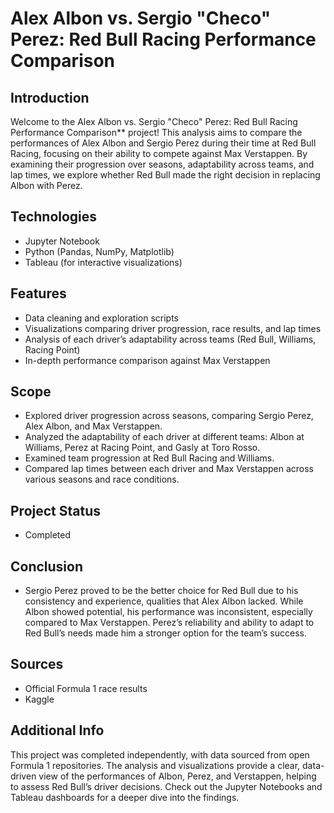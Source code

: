 # Alex Albon vs. Sergio "Checo" Perez: Red Bull Racing Performance Comparison

## Introduction

Welcome to the Alex Albon vs. Sergio "Checo" Perez: Red Bull Racing Performance Comparison** project! This analysis aims to compare the performances of Alex Albon and Sergio Perez during their time at Red Bull Racing, focusing on their ability to compete against Max Verstappen. By examining their progression over seasons, adaptability across teams, and lap times, we explore whether Red Bull made the right decision in replacing Albon with Perez.

## Technologies

- Jupyter Notebook
- Python (Pandas, NumPy, Matplotlib)
- Tableau (for interactive visualizations)

## Features

- Data cleaning and exploration scripts
- Visualizations comparing driver progression, race results, and lap times
- Analysis of each driver’s adaptability across teams (Red Bull, Williams, Racing Point)
- In-depth performance comparison against Max Verstappen

## Scope

- Explored driver progression across seasons, comparing Sergio Perez, Alex Albon, and Max Verstappen.
- Analyzed the adaptability of each driver at different teams: Albon at Williams, Perez at Racing Point, and Gasly at Toro Rosso.
- Examined team progression at Red Bull Racing and Williams.
- Compared lap times between each driver and Max Verstappen across various seasons and race conditions.

## Project Status

- Completed

## Conclusion

- Sergio Perez proved to be the better choice for Red Bull due to his consistency and experience, qualities that Alex Albon lacked. While Albon showed potential, his performance was inconsistent, especially compared to Max Verstappen. Perez’s reliability and ability to adapt to Red Bull’s needs made him a stronger option for the team’s success.

## Sources

- Official Formula 1 race results
- Kaggle
## Additional Info

This project was completed independently, with data sourced from open Formula 1 repositories. The analysis and visualizations provide a clear, data-driven view of the performances of Albon, Perez, and Verstappen, helping to assess Red Bull’s driver decisions. Check out the Jupyter Notebooks and Tableau dashboards for a deeper dive into the findings.
